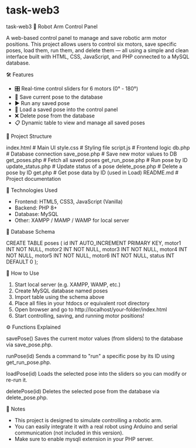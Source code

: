 # task-web3
task-web3
🤖 Robot Arm Control Panel
 
A web-based control panel to manage and save robotic arm motor positions. This project allows users to control six motors, save specific poses, load them, run them, and delete them — all using a simple and clean interface built with HTML, CSS, JavaScript, and PHP connected to a MySQL database.
 
🛠 Features
 
- 🎛 Real-time control sliders for 6 motors (0° - 180°)
- 💾 Save current pose to the database
- ▶️ Run any saved pose
- 🧲 Load a saved pose into the control panel
- ❌ Delete pose from the database
- 📋 Dynamic table to view and manage all saved poses
 
📂 Project Structure
 
index.html          # Main UI
style.css           # Styling file
script.js           # Frontend logic
db.php              # Database connection
save_pose.php       # Save new motor values to DB
get_poses.php       # Fetch all saved poses
get_run_pose.php    # Run pose by ID
update_status.php   # Update status of a pose
delete_pose.php     # Delete a pose by ID
get.php             # Get pose data by ID (used in Load)
README.md           # Project documentation
 
🧠 Technologies Used
 
- Frontend: HTML5, CSS3, JavaScript (Vanilla)
- Backend: PHP 8+
- Database: MySQL
- Other: XAMPP / MAMP / WAMP for local server
 
🧱 Database Schema
 
CREATE TABLE poses (
 id INT AUTO_INCREMENT PRIMARY KEY,
 motor1 INT NOT NULL,
 motor2 INT NOT NULL,
 motor3 INT NOT NULL,
 motor4 INT NOT NULL,
 motor5 INT NOT NULL,
 motor6 INT NOT NULL,
 status INT DEFAULT 0
);
 
🚀 How to Use
 
1. Start local server (e.g. XAMPP, WAMP, etc.)
2. Create MySQL database named poses
3. Import table using the schema above
4. Place all files in your htdocs or equivalent root directory
5. Open browser and go to http://localhost/your-folder/index.html
6. Start controlling, saving, and running motor positions!
 
⚙️ Functions Explained
 
savePose()
Saves the current motor values (from sliders) to the database via save_pose.php.
 
runPose(id)
Sends a command to "run" a specific pose by its ID using get_run_pose.php.
 
loadPose(id)
Loads the selected pose into the sliders so you can modify or re-run it.
 
deletePose(id)
Deletes the selected pose from the database via delete_pose.php.
 
📌 Notes
 
- This project is designed to simulate controlling a robotic arm.
- You can easily integrate it with a real robot using Arduino and serial communication (not included in this version).
- Make sure to enable mysqli extension in your PHP server.
